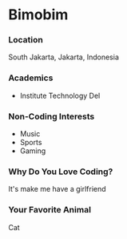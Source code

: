 # Bimobim

### Location
South Jakarta, Jakarta, Indonesia

### Academics
- Institute Technology Del

### Non-Coding Interests
- Music
- Sports
- Gaming

### Why Do You Love Coding?
It's make me have a girlfriend

### Your Favorite Animal
Cat

